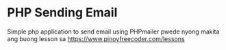 # PHP Sending Email
Simple php application to send email using PHPmailer pwede nyong makita ang buong lesson sa https://www.pinoyfreecoder.com/lessons
